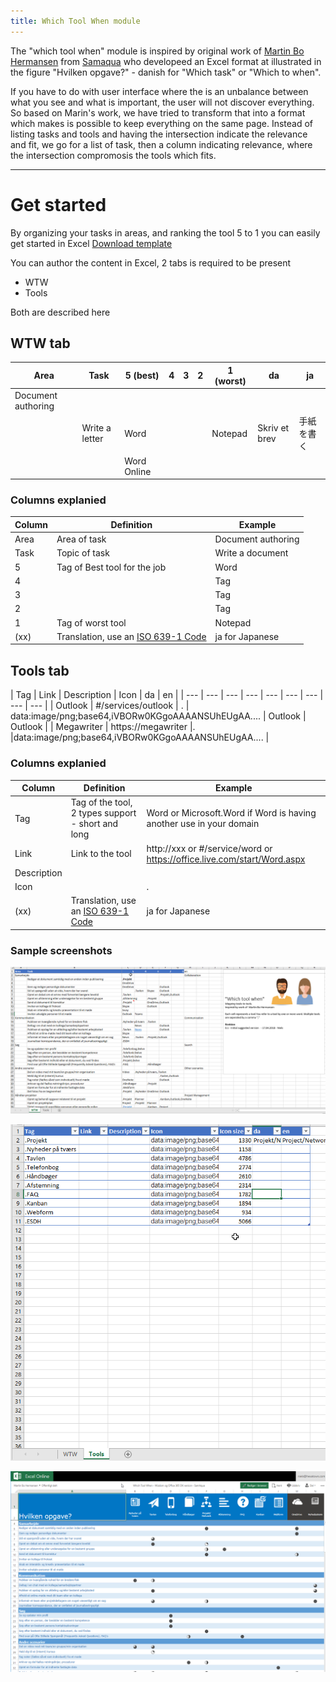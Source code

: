 ```yaml
---
title: Which Tool When module
---
```

The "which tool when" module is inspired by original work of [Martin Bo Hermansen](https://www.linkedin.com/in/martinbh/) from [Samaqua](https://www.samaqua.dk/) who developeed an Excel format at illustrated in the figure "Hvilken opgave?" - danish for "Which task" or "Which to when".

If you have to do with user interface where the is an unbalance between what you see and what is important, the user will not discover everything. So based on Marin's work, we have tried to transform that into a format which makes is possible to keep everything on the same page. Instead of listing tasks and tools and having the intersection indicate the relevance and fit, we go for a list of task, then a column indicating relevance, where the intersection compromosis the tools which fits.
___

# Get started 
By organizing your tasks in areas, and ranking the tool 5 to 1 you can easily get started in Excel [Download template](#/action/wtw-template)

You can author the content in Excel, 2 tabs is required to be present

- WTW 
- Tools

Both are described here

## WTW tab 

| Area | Task | 5 (best) | 4 | 3 | 2 | 1 (worst) | da | ja |
| --- | --- | --- | --- | --- | --- | --- | --- | --- |
|Document authoring|
| | Write a letter | Word |  |  | | Notepad  | Skriv et brev | 手紙を書く  | |
| | | Word Online |  |  | | | | | |


### Columns explanied

| Column | Definition | Example |
| --- | --- | --- |
| Area | Area of task |  Document authoring |
| Task | Topic of task | Write a document
| 5 | Tag of Best tool for the job| Word |
| 4 | | Tag |
| 3 | | Tag |
| 2 | | Tag | 
| 1 | Tag of worst tool | Notepad |
| (xx) | Translation, use an [ISO 639-1 Code](https://en.wikipedia.org/wiki/List_of_ISO_639-1_codes) | ja for Japanese|

## Tools tab
| Tag | Link | Description | Icon |  da | en |
| --- | --- | --- | --- | --- | --- | --- | --- | --- |
| Outlook | #/services/outlook | . | data:image/png;base64,iVBORw0KGgoAAAANSUhEUgAA.... | Outlook | Outlook |
| Megawriter | https://megawriter |. |data:image/png;base64,iVBORw0KGgoAAAANSUhEUgAA.... | 

### Columns explanied

| Column | Definition | Example |
| --- | --- | --- |
| Tag | Tag of the tool, 2 types support - short and long |  Word  or Microsoft.Word if Word is having another use in your domain |
| Link | Link to the tool | http://xxx or #/service/word or https://office.live.com/start/Word.aspx 
| Description | 
| Icon | | . |
| (xx) | Translation, use an [ISO 639-1 Code](https://en.wikipedia.org/wiki/List_of_ISO_639-1_codes) | ja for Japanese|

### Sample screenshots

![](2018-05-26-20-56-07.png)

![](2018-05-27-16-35-41.png)

![](./2018-05-26-17-25-33.png)
